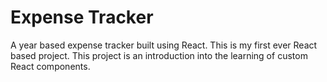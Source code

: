 # Expense Tracker
A year based expense tracker built using React. This is my first ever React based project. This project is an introduction into the learning of custom React components.
